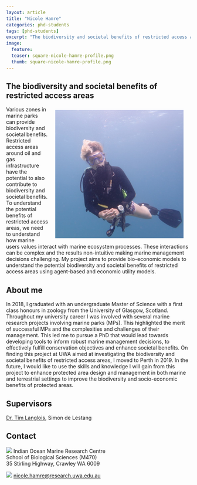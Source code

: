 ```yaml
---
layout: article
title: "Nicole Hamre"
categories: phd-students
tags: [phd-students]
excerpt: "The biodiversity and societal benefits of restricted access areas"
image:
  feature: 
  teaser: square-nicole-hamre-profile.png
  thumb: square-nicole-hamre-profile.png
---
```

## The biodiversity and societal benefits of restricted access areas
<img src='/images/square-nicole-hamre-profile.png' align='right' width="350" hspace="20" vspace="10">
Various zones in marine parks can provide biodiversity and societal benefits. Restricted access areas around oil and gas infrastructure have the potential to also contribute to biodiversity and societal benefits. To understand the potential benefits of restricted access areas, we need to understand how marine users values interact with marine ecosystem processes. These interactions can be complex and the results non-intuitive making marine management decisions challenging. My project aims to provide bio-economic models to understand the potential biodiversity and societal benefits of restricted access areas using agent-based and economic utility models.

## About me
In 2018, I graduated with an undergraduate Master of Science with a first class honours in zoology from the University of Glasgow, Scotland. Throughout my university career I was involved with several marine research projects involving marine parks (MPs). This highlighted the merit of successful MPs and the complexities and challenges of their management.  This led me to pursue a PhD that would lead towards developing tools to inform robust marine management decisions, to effectively fulfill conservation objectives and enhance societal benefits. On finding this project at UWA aimed at investigating the biodiversity and societal benefits of restricted access areas, I moved to Perth in 2019. In the future, I would like to use the skills and knowledge I will gain from this project to enhance protected area design and management in both marine and terrestrial settings to improve the biodiversity and socio-economic benefits of protected areas.

## Supervisors
[Dr. Tim Langlois](https://uwamegfisheries.github.io/researchers/tim-langlois/ "Tim Langlois"),  Simon de Lestang

## Contact
<img src='/images/icons/building-regular.svg' width="15px"> Indian Ocean Marine Research Centre <br>
School of Biological Sciences (M470)<br>
35 Stirling Highway, Crawley WA 6009</p>

<img src='/images/icons/envelope-regular.svg' width="15px"> <a href="mailto:nicole.hamre@research.uwa.edu.au"> nicole.hamre@research.uwa.edu.au</a><br>


